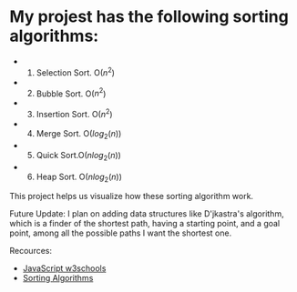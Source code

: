 # My projest has the following sorting algorithms:
- 1. Selection Sort. O($n^2$)
- 2. Bubble Sort. O($n^2$)
- 3. Insertion Sort. O($n^2$)
- 4. Merge Sort. O($log_2(n)$)
- 5. Quick Sort.O($nlog_2(n)$)
- 6. Heap Sort. O($nlog_2(n)$)

This project helps us visualize how these sorting algorithm work.

Future Update:
I plan on adding data structures like D'jkastra's algorithm, which is a finder of the shortest path, having a starting point, and a goal point, among all the possible paths I want the shortest one.

Recources:
- [JavaScript w3schools](https://www.w3schools.com/js/)
- [Sorting Algorithms](https://www.geeksforgeeks.org/sorting-algorithms/)
